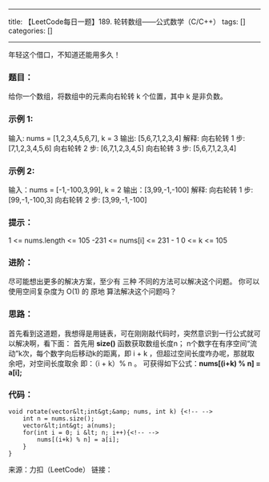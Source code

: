 
--- 
title:  【LeetCode每日一题】189. 轮转数组——公式数学（C/C++） 
tags: []
categories: [] 

---
>  
 年轻这个借口，不知道还能用多久！ 


### 题目：

给你一个数组，将数组中的元素向右轮转 k 个位置，其中 k 是非负数。

### 示例 1:

输入: nums = [1,2,3,4,5,6,7], k = 3 输出: [5,6,7,1,2,3,4] 解释: 向右轮转 1 步: [7,1,2,3,4,5,6] 向右轮转 2 步: [6,7,1,2,3,4,5] 向右轮转 3 步: [5,6,7,1,2,3,4]

### 示例 2:

输入：nums = [-1,-100,3,99], k = 2 输出：[3,99,-1,-100] 解释: 向右轮转 1 步: [99,-1,-100,3] 向右轮转 2 步: [3,99,-1,-100]

### 提示：

1 &lt;= nums.length &lt;= 105 -231 &lt;= nums[i] &lt;= 231 - 1 0 &lt;= k &lt;= 105

### 进阶：

尽可能想出更多的解决方案，至少有 三种 不同的方法可以解决这个问题。 你可以使用空间复杂度为 O(1) 的 原地 算法解决这个问题吗？

### 思路：

首先看到这道题，我想得是用链表，可在刚刚敲代码时，突然意识到一行公式就可以解决啊，看下面： 首先用 **size()** 函数获取数组长度n； n个数字在有序空间“流动”k次，每个数字向后移动k的距离，即 i + k ，但超过空间长度咋办呢，那就取余吧，对空间长度取余 即：（i + k）% n 。 可获得如下公式：**nums[(i+k) % n] = a[i];**

### 代码：

```
void rotate(vector&lt;int&gt;&amp; nums, int k) {<!-- -->
    int n = nums.size();
    vector&lt;int&gt; a(nums);
    for(int i = 0; i &lt; n; i++){<!-- -->
    	nums[(i+k) % n] = a[i];
	}
}

```

来源：力扣（LeetCode） 链接：
